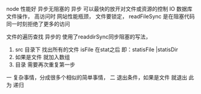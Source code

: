  node  性能好 异步无阻塞的
 异步 可以最快的放开对文件或资源的控制
 IO 数据库  文件操作， 高访问时 网站性能瓶颈，
 文件要锁定，
 readFileSync  是在阻塞代码 同一时刻拒绝了更多的访问

 文件的遍历查找  异步的  使用了readdirSync同步阻塞的写法，
 1. src 目录下 找出所有的文件
 isFile  在stat之后  即：statisFile  |statisDir
 2. 如果是文件  就加入数组
 3. 目录  需要再次重复第一步

一 复杂事情，分成很多个相似的简单事情，
二 退出条件，如果是文件  就退出
此为 递归
